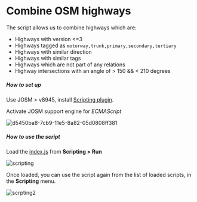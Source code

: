 # Combine OSM highways

The script allows us to combine highways which are:

- Highways with version <=3
- Highways tagged as `motorway,trunk,primary,secondary,tertiary`
- Highways with similar direction
- Highways with similar tags
- Highways which are not part of any relations
- Highway intersections with an angle of > 150 && < 210 degrees


##### How to set up

Use JOSM > v8945, install [Scripting  plugin](http://wiki.openstreetmap.org/wiki/JOSM/Plugins/Scripting).

Activate JOSM support engine for *ECMAScript*

![d5450ba8-7cb9-11e5-8a82-05d0808ff381](https://cloud.githubusercontent.com/assets/1152236/10770537/d5450ba8-7cb9-11e5-8a82-05d0808ff381.png)

##### How to use the script

Load the [index.js](https://gist.github.com/Rub21/372728dd70153e1fef2d) from **Scripting > Run**

![scripting](https://cloud.githubusercontent.com/assets/1152236/11653643/88bb9bee-9dc5-11e5-9e96-5df06fe697ca.gif)

Once loaded, you can use the script again from the list of loaded scripts, in the  **Scripting** menu.

![scrpting2](https://cloud.githubusercontent.com/assets/1152236/10769851/23146d82-7cb6-11e5-83a3-230051669cba.gif)
